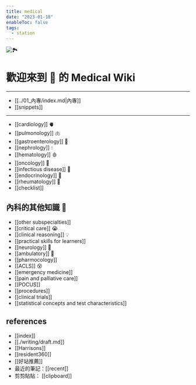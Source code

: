 ```yaml
---
title: medical
date: "2023-01-18"
enableToc: false
tags:
  - station
---
```


![🏞️](https://i.imgur.com/OBaKBoA.jpg)

# 歡迎來到 🦎 的 Medical Wiki

---
- [[../01_內專/index.md|內專]]
- [[snippets]]
---

- [[cardiology]] 🫀
- [[pulmonology]] 🫁
- [[gastroenterology]] 🍚
- [[nephrology]] 💧
- [[hematology]] 🩸
- [[oncology]] 🦀
- [[infectious disease]] 🦠
- [[endocrinology]] 🐼
- [[rheumatology]] 🤡
- [[checklist]]

## 內科的其他知識 🤔

- [[other subspecialties]]
- [[critical care]] 😭
- [[clinical reasoning]] 💡
- [[practical skills for learners]]
- [[neurology]] 🧠
- [[ambulatory]] 🚶
- [[pharmocology]]
- [[ACLS]] 😵
- [[emergency medicine]]
- [[pain and palliative care]]
- [[POCUS]]
- [[procedures]]
- [[clinical trials]]
- [[statistical concepts and test characteristics]]

## references

- [[index]]
- [[./writing/draft.md]]
- [[Harrisons]]
- [[resident360]]
- [[好站推薦]]
- 最近的筆記：[[recent]]
- 剪剪貼貼： [[clipboard]]
